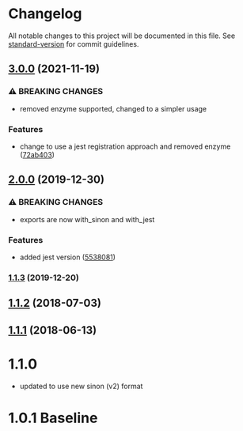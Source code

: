 # Changelog

All notable changes to this project will be documented in this file. See [standard-version](https://github.com/conventional-changelog/standard-version) for commit guidelines.

## [3.0.0](https://github.com/CurtisHumphrey/react-proptype-error-catcher/compare/v2.0.0...v3.0.0) (2021-11-19)


### ⚠ BREAKING CHANGES

* removed enzyme supported, changed to a simpler usage

### Features

* change to use a jest registration approach and removed enzyme ([72ab403](https://github.com/CurtisHumphrey/react-proptype-error-catcher/commit/72ab4034ec2e6ead128844814e5cd4691d6e0975))

## [2.0.0](https://github.com/CurtisHumphrey/react-proptype-error-catcher/compare/v1.1.3...v2.0.0) (2019-12-30)


### ⚠ BREAKING CHANGES

* exports are now with_sinon and with_jest

### Features

* added jest version ([5538081](https://github.com/CurtisHumphrey/react-proptype-error-catcher/commit/5538081565f7e571d0a0fa91d094db5e6d9033d5))

### [1.1.3](https://github.com/CurtisHumphrey/react-proptype-error-catcher/compare/v1.1.2...v1.1.3) (2019-12-20)

<a name="1.1.2"></a>
## [1.1.2](https://github.com/CurtisHumphrey/react-proptype-error-catcher/compare/v1.1.1...v1.1.2) (2018-07-03)



<a name="1.1.1"></a>
## [1.1.1](https://github.com/CurtisHumphrey/react-proptype-error-catcher/compare/v1.1.0...v1.1.1) (2018-06-13)



# 1.1.0
* updated to use new sinon (v2) format

# 1.0.1 Baseline